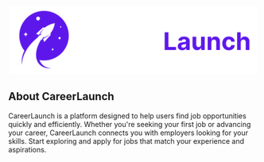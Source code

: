 <p align="center"><img src="/public/Logo.svg" width="500" alt="Laravel Logo"></a></p>

## About CareerLaunch

CareerLaunch is a platform designed to help users find job opportunities quickly and efficiently. Whether you're seeking your first job or advancing your career, CareerLaunch connects you with employers looking for your skills. Start exploring and apply for jobs that match your experience and aspirations.
